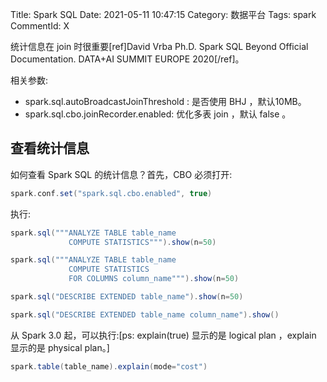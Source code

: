 Title: Spark SQL
Date: 2021-05-11 10:47:15
Category: 数据平台
Tags: spark
CommentId: X


统计信息在 join 时很重要[ref]David Vrba Ph.D. Spark SQL Beyond Official Documentation. DATA+AI SUMMIT EUROPE 2020[/ref]。


<!-- PELICAN_END_SUMMARY -->


相关参数:

+ spark.sql.autoBroadcastJoinThreshold : 是否使用 BHJ ，默认10MB。
+ spark.sql.cbo.joinRecorder.enabled: 优化多表 join ，默认 false 。

## 查看统计信息

如何查看 Spark SQL 的统计信息？首先，CBO 必须打开:

```scala
spark.conf.set("spark.sql.cbo.enabled", true)
```

执行:

```scala
spark.sql("""ANALYZE TABLE table_name
             COMPUTE STATISTICS""").show(n=50)

spark.sql("""ANALYZE TABLE table_name
             COMPUTE STATISTICS
             FOR COLUMNS column_name""").show(n=50)

spark.sql("DESCRIBE EXTENDED table_name").show(n=50)

spark.sql("DESCRIBE EXTENDED table_name column_name").show()
```

从 Spark 3.0 起，可以执行:[ps: explain(true) 显示的是 logical plan ，explain 显示的是 physical plan。]

```scala
spark.table(table_name).explain(mode="cost")
```


